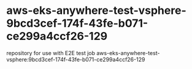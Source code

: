 # aws-eks-anywhere-test-vsphere-9bcd3cef-174f-43fe-b071-ce299a4ccf26-129
repository for use with E2E test job aws-eks-anywhere-test-vsphere:9bcd3cef-174f-43fe-b071-ce299a4ccf26-129
